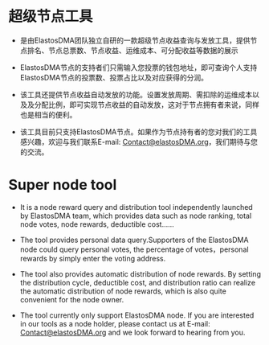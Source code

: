 



# 超级节点工具

 - 是由ElastosDMA团队独立自研的一款超级节点收益查询与发放工具，提供节点排名、节点总票数、节点收益、运维成本、可分配收益等数据的展示

- ElastosDMA节点的支持者们只需输入您投票的钱包地址，即可查询个人支持ElastosDMA节点的投票数、投票占比以及对应获得的分润。

- 该工具还提供节点收益自动发放的功能。设置发放周期、需扣除的运维成本以及及分配比例，即可实现节点收益的自动发放，这对于节点拥有者来说，同样也是相当的便利。

- 该工具目前只支持ElastosDMA节点。如果作为节点持有者的您对我们的工具感兴趣，欢迎与我们联系E-mail: Contact@elastosDMA.org，我们期待与您的交流。

# Super node tool

 -  It is a node reward query and distribution tool independently launched by ElastosDMA team, which provides data such as node ranking, total node votes, node rewards, deductible cost……

- The tool provides personal data query.Supporters of the ElastosDMA node could query personal votes, the percentage of votes，personal rewards by simply enter the voting address.

- The tool also provides automatic distribution of node rewards. By setting the distribution cycle, deductible cost, and distribution ratio can realize the automatic distribution of node rewards, which is also quite convenient for the node owner.

- The tool currently only support ElastosDMA node. If you are interested in our tools as a node holder, please contact us at E-mail: Contact@elastosDMA.org and we look forward to hearing from you.


